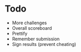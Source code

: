 # Todo

- More challenges
- Overall scoreboard
- Prettify
- Remember submission  
- Sign results (prevent cheating)
